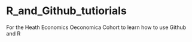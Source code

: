 # R_and_Github_tutiorials
For the Heath Economics Oeconomica Cohort to learn how to use Github and R 
